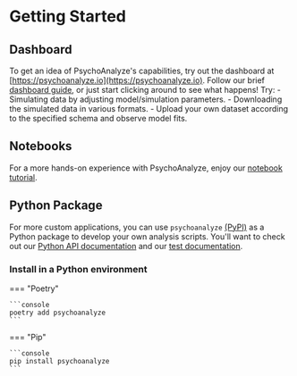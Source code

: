 # Getting Started

## Dashboard
To get an idea of PsychoAnalyze's capabilities, try out the dashboard at [https://psychoanalyze.io](https://psychoanalyze.io). Follow our brief [dashboard guide](dashboard.md), or just start clicking around to see what happens! Try:
    - Simulating data by adjusting model/simulation parameters.
    - Downloading the simulated data in various formats.
    - Upload your own dataset according to the specified schema and observe model fits.

## Notebooks
For a more hands-on experience with PsychoAnalyze, enjoy our [notebook tutorial](notebooks/tutorial.ipynb).

## Python Package

For more custom applications, you can use `psychoanalyze` [(PyPI)](https://pypi.org/project/psychoanalyze/) as a Python package to develop your own analysis scripts. You'll want to check out our [Python API documentation](api.md) and our [test documentation](tests.md).

### Install in a Python environment

=== "Poetry"

    ```console
    poetry add psychoanalyze
    ```

=== "Pip"

    ```console
    pip install psychoanalyze
    ```
